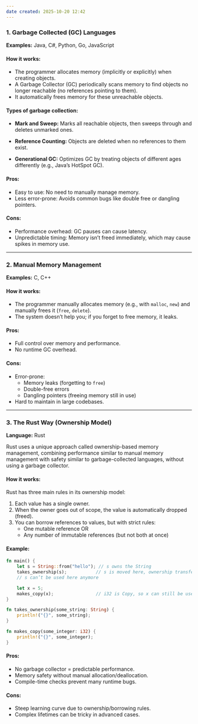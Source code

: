 ```yaml
---
date created: 2025-10-20 12:42
---
```


### 1. **Garbage Collected (GC) Languages**

**Examples:** Java, C#, Python, Go, JavaScript

#### How it works:

- The programmer allocates memory (implicitly or explicitly) when creating objects.
- A Garbage Collector (GC) periodically scans memory to find objects no longer reachable (no references pointing to them).
- It automatically frees memory for these unreachable objects.

#### Types of garbage collection:

- **Mark and Sweep:** Marks all reachable objects, then sweeps through and deletes unmarked ones.

- **Reference Counting:** Objects are deleted when no references to them exist.

- **Generational GC:** Optimizes GC by treating objects of different ages differently (e.g., Java’s HotSpot GC).

#### Pros:

- Easy to use: No need to manually manage memory.
- Less error-prone: Avoids common bugs like double free or dangling pointers.

#### Cons:

- Performance overhead: GC pauses can cause latency.
- Unpredictable timing: Memory isn’t freed immediately, which may cause spikes in memory use.

---

### 2. **Manual Memory Management**

**Examples:** C, C++

#### How it works:

- The programmer manually allocates memory (e.g., with `malloc`, `new`) and manually frees it (`free`, `delete`).
- The system doesn’t help you; if you forget to free memory, it leaks.

#### Pros:

- Full control over memory and performance.
- No runtime GC overhead.

#### Cons:

- Error-prone:
  - Memory leaks (forgetting to `free`)
  - Double-free errors
  - Dangling pointers (freeing memory still in use)
- Hard to maintain in large codebases.

---

### 3. **The Rust Way (Ownership Model)**

**Language:** Rust

Rust uses a unique approach called ownership-based memory management, combining performance similar to manual memory management with safety similar to garbage-collected languages, without using a garbage collector.

#### How it works:

Rust has three main rules in its ownership model:

1. Each value has a single owner.
2. When the owner goes out of scope, the value is automatically dropped (freed).
3. You can borrow references to values, but with strict rules:
   - One mutable reference OR
   - Any number of immutable references (but not both at once)

#### Example:

```rust
fn main() {
    let s = String::from("hello"); // s owns the String
    takes_ownership(s);           // s is moved here, ownership transferred
    // s can’t be used here anymore

    let x = 5;
    makes_copy(x);                // i32 is Copy, so x can still be used
}

fn takes_ownership(some_string: String) {
    println!("{}", some_string);
}

fn makes_copy(some_integer: i32) {
    println!("{}", some_integer);
}
```

#### Pros:

- No garbage collector = predictable performance.
- Memory safety without manual allocation/deallocation.
- Compile-time checks prevent many runtime bugs.

#### Cons:

- Steep learning curve due to ownership/borrowing rules.
- Complex lifetimes can be tricky in advanced cases.
